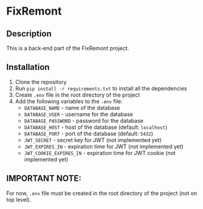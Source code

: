 # FixRemont

## Description

This is a back-end part of the FixRemont project.

## Installation

1. Clone the repository
2. Run ```pip install -r requirements.txt``` to install all the dependencies
3. Create ```.env``` file in the root directory of the project
4. Add the following variables to the ```.env``` file:
    - ```DATABASE_NAME``` - name of the database
    - ```DATABASE_USER``` - username for the database
    - ```DATABASE_PASSWORD``` - password for the database
    - ```DATABASE_HOST``` - host of the database (default: ```localhost```)
    - ```DATABASE_PORT``` - port of the database (default: ```5432```)
    - ```JWT_SECRET``` - secret key for JWT (not implemented yet)
    - ```JWT_EXPIRES_IN``` - expiration time for JWT (not implemented yet)
    - ```JWT_COOKIE_EXPIRES_IN``` - expiration time for JWT cookie (not implemented yet)

## IMPORTANT NOTE:

For now, ```.env``` file must be created in the root directory of the project (not on top level).
